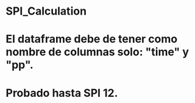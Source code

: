 # SPI_Calculation
# El dataframe debe de tener como nombre de columnas solo: "time" y "pp". 
# Probado hasta SPI 12. 
